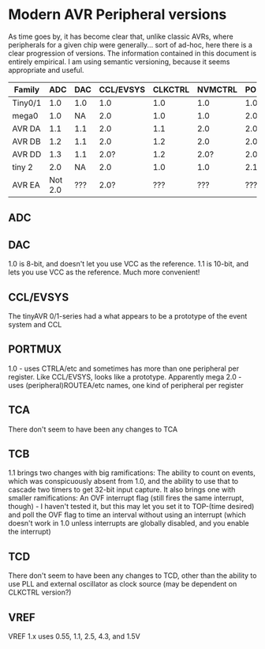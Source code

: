 # Modern AVR Peripheral versions
As time goes by, it has become clear that, unlike classic AVRs, where peripherals for a given chip were generally... sort of ad-hoc, here there is a clear progression of versions. The information contained in this document is entirely empirical. I am using semantic versioning, because it seems appropriate and useful. 

| Family  | ADC     | DAC | CCL/EVSYS | CLKCTRL | NVMCTRL | PORTMUX | TCA  | TCB | TCD  | VREF |
|---------|---------|-----|-----------|---------|---------|---------|------|-----|------|------|
| Tiny0/1 | 1.0     | 1.0 | 1.0       | 1.0     | 1.0     | 1.0     | 1.0  | 1.0 | 1.0  | 1.0  |
| mega0   | 1.0     | NA  | 2.0       | 1.0     | 1.0     | 2.0     | 1.0  | 1.0 | NA   | 1.1  |
| AVR DA  | 1.1     | 1.1 | 2.0       | 1.1     | 2.0     | 2.0     | 1.0  | 1.1 | 1.1  | 2.0  |
| AVR DB  | 1.2     | 1.1 | 2.0       | 1.2     | 2.0     | 2.0     | 1.0  | 1.1 | 1.1  | 2.0  |
| AVR DD  | 1.3     | 1.1 | 2.0?      | 1.2     | 2.0?    | 2.0?    | 1.0? | 1.1 | 1.1? | 2.0  |
| tiny 2  | 2.0     | NA  | 2.0       | 1.0     | 1.0     | 2.1     | 1.0  | 1.1 | NA   | 2.0  |
| AVR EA  | Not 2.0 | ??? | 2.0?      | ???     | ???     | ???     |      |     |      |      |

## ADC

## DAC
1.0 is 8-bit, and doesn't let you use VCC as the reference. 
1.1 is 10-bit, and lets you use VCC as the reference. Much more convenient!

## CCL/EVSYS
The tinyAVR 0/1-series had a what appears to be a prototype of the event system and CCL

## PORTMUX
1.0 - uses CTRLA/etc and sometimes has more than one peripheral per register. Like CCL/EVSYS, looks like a prototype. Apparently mega
2.0 - uses (peripheral)ROUTEA/etc names, one kind of peripheral per register

## TCA
There don't seem to have been any changes to TCA

## TCB
1.1 brings two changes with big ramifications: The ability to count on events, which was conspicuously absent from 1.0, and the ability to use that to cascade two timers to get 32-bit input capture. It also brings one with smaller ramifications: An OVF interrupt flag (still fires the same interrupt, though) - I haven't tested it, but this may let you set it to TOP-(time desired) and poll the OVF flag to time an interval without using an interrupt (which doesn't work in 1.0 unless interrupts are globally disabled, and you enable the interrupt)

## TCD
There don't seem to have been any changes to TCD, other than the ability to use PLL and external oscillator as clock source (may be dependent on CLKCTRL version?)

## VREF
VREF 1.x uses 0.55, 1.1, 2.5, 4.3, and 1.5V

